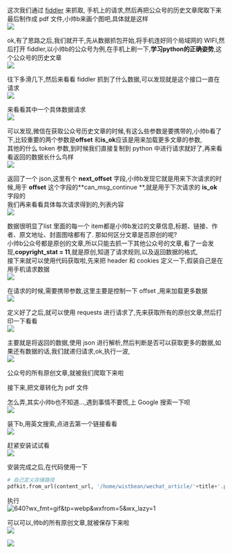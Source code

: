 
这次我们通过 [fiddler](http://mp.weixin.qq.com/s?__biz=MzU2ODYzNTkwMg==&mid=2247484103&idx=1&sn=e6535981a331d391ff05260e47d1e5d6&chksm=fc8bba56cbfc3340d9a9c08d40c2f74e4f8cb71fec806396de85b7b697e1fc7fd75ca5a754c4&scene=21#wechat_redirect) 来抓取, 手机上的请求,然后再把公众号的历史文章爬取下来最后制作成 pdf 文件,小帅b来画个图吧,具体就是这样  
![](_v_images/20190612141208662_31591.png)  

ok,有了思路之后,我们就开干,先从数据抓包开始,将手机连好同个局域网的 WIFI,然后打开 fiddler,以小帅b的公众号为例,在手机上刷一下,**学习python的正确姿势**,这个公众号的历史文章  
![](_v_images/20190612141259636_24698.png)  

往下多滑几下,然后来看看 fiddler 抓到了什么数据,可以发现就是这个接口一直在请求  
![](_v_images/20190612141322149_15006.png)  

来看看其中一个具体数据请求  
![](_v_images/20190612141331012_26123.png)  

可以发现,微信在获取公众号历史文章的时候,有这么些参数是要携带的,小帅b看了下,比较重要的两个参数是**offset** 和**is_ok**应该是用来加载更多文章的参数,  
其他的什么 token 参数,到时候我们直接复制到 python 中进行请求就好了,再来看看返回的数据长什么鸟样  
![](_v_images/20190612141437507_29798.png)  

返回了一个 json,这里有个 **next_offset** 字段,小帅b发现它就是用来下次请求的时候,用于 **offset** 这个字段的**can_msg_continue **,就是用于下次请求的 **is_ok** 字段的  
我们再来看看具体每次请求得到的,列表内容  
![](_v_images/20190612141555717_7389.png)  

数据很明显了list 里面的每一个 item都是小帅b发过的文章信息,标题、链接、作者、原文地址、封面图啥都有了. 那如何区分文章是否原创的呢?  
小帅b公众号都是原创的文章,所以只能去抓一下其他公众号的文章,看了一会发现,**copyright_stat = 11**,就是原创,知道了请求规则,以及返回数据的格式,  
接下来就可以使用代码获取啦,先来把 header 和 cookies 定义一下,假装自己是在用手机请求数据  
![](_v_images/20190612141722070_22672.png)  

在请求的时候,需要携带参数,这里主要是控制一下 offset ,用来加载更多数据  
![](_v_images/20190612141754180_14114.png)  

定义好了之后,就可以使用 requests 进行请求了,先来获取所有的原创文章,然后打印一下看看  
![](_v_images/20190612141813492_5022.png)  

主要就是将返回的数据,使用 json 进行解析,然后判断是否可以获取更多的数据,如果还有数据的话,我们就递归请求,ok,执行一波,  
![](_v_images/20190612141846486_19967.png)  

公众号的所有原创文章,就被我们爬取下来啦  

接下来,把文章转化为 pdf 文件  

怎么弄,其实小帅b也不知道...,遇到事情不要慌,上 Google 搜索一下呗  
![](_v_images/20190612141933509_17930.png)  

装下b,用英文搜索,点进去第一个链接看看  
![](_v_images/20190612141949990_25679.png)  

赶紧安装试试看  
![](_v_images/20190612142016069_17025.png)  

安装完成之后,在代码使用一下  

```python
# 自己定义存储路径
pdfkit.from_url(content_url, '/home/wistbean/wechat_article/'+title+'.pdf')
```

执行  
![640?wx_fmt=gif&tp=webp&wxfrom=5&wx_lazy=1](_v_images/20190612142051669_22618.png)  

可以可以,帅b的所有原创文章,就被保存下来啦  
![](_v_images/20190612142108933_13103.png)  

![](_v_images/20190612142115782_1149.png)  

